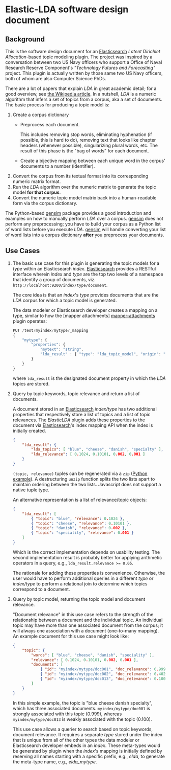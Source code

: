 # Elastic-LDA software design document

## Background

This is the software design document for an [Elasticsearch] _Latent Dirichlet Allocation_-based topic modeling plugin.
The project was inspired by a conversation between two US Navy officers who support a Office of Naval Research Reserve
Component's _"Technology Futures and Forecasting"_ project. This plugin is actually written by those same two US Navy
officers, both of whom are also Computer Science PhDs.

There are a lot of papers that explain _LDA_ in great academic detail; for a good overview, see [the Wikipedia
article][WikiLDA]. In a nutshell, _LDA_ is a numeric algorithm that infers a set of topics from a corpus, aka a set of
documents. The basic process for producing a topic model is:

1. Create a corpus dictionary
    - Preprocess each document.

        This includes removing stop words, eliminating hyphenation (if possible, this is hard to do), removing text that
        looks like chapter headers (whenever possible), singularizing plural words, etc. The result of this phase is the
        "bag of words" for each document.

    - Create a bijective mapping between each unique word in the corpus' documents to a number (identifier).
2. Convert the corpus from its textual format into its corresponding numeric matrix format.
3. Run the _LDA_ algorithm over the numeric matrix to generate the topic model **for that corpus**.
4. Convert the numeric topic model matrix back into a human-readable form via the corpus dictionary.

The Python-based [gensim] package provides a good introduction and examples on how to manually perform _LDA_ over a
corpus. [gensim] does not perform any preprocessing; you have to build your corpus as a Python list of word lists before
you execute _LDA_. [gensim] will handle converting your list of word lists into a corpus dictionary **after** you
preprocess your documents.

## Use Cases

1. The basic use case for this plugin is generating the topic models for a _type_ within an Elasticsearch _index_.
   [Elasticsearch] provides a RESTful interface wherein _index_ and _type_ are the top two levels of a namespace that
   identify a group of documents, viz. `http://localhost:9200/index/type/document`.

    The core idea is that an _index_'s _type_ provides documents that are the _LDA_ corpus for which a topic model
    is generated.

    The data modeler or Elasticsearch developer creates a mapping on a type, similar to how the [mapper attachments]
    [mapper-attachments] plugin operates:

    ```javascript
    PUT /test/myindex/mytype/_mapping
    {
    	"mytype": {
    		"properties": {
    			"mytext": "string",
    			"lda_result" : { "type": "lda_topic_model", "origin": "mytext" }
    		}
    	}
    }
    ```

    where `lda_result` is the designated document property in which the _LDA_ topics are stored.

2. Query by topic keywords, topic relevance and return a list of documents.

    A document stored in an [Elasticsearch] _index/type_ has two additional properties that respectively store a list of
    topics and a list of topic relevances. The _ElasticLDA_ plugin adds these properties to the document via
    [Elasticsearch]'s index mapping API when the index is initially created.

    ```json
    {
    	"lda_result": {
      		"lda_topics": [ "blue", "cheese", "danish", "specialty" ],
    		"lda_relevance": [ 0.1024, 0.10101, 0.002, 0.001 ]
    	}
    }
    ```

    `(topic, relevance)` tuples can be regenerated via a `zip` ([Python example][zip]). A destructuring `unzip` function
    splits the two lists apart to maintain ordering between the two lists. Javascript does not support a native tuple type.

    An alternative representation is a list of relevance/topic objects:

    ```json
    {
    	"lda_result": [
    		{ "topic": "blue", "relevance": 0.1024 },
    		{ "topic": "cheese", "relevance": 0.10101 },
    		{ "topic": "danish", "relevance": 0.002 },
    		{ "topic": "speciality", "relevance": 0.001 }
    	]
    }
    ```

    Which is the correct implementation depends on usability testing. The second implementation result is probably
    better for applying arithmetic operators in a query, e.g., `lda_result.relevance >= 0.05`.

    The rationale for adding these properties is convenience. Otherwise, the user would have to perform additional
    queries in a different _type_ or _index/type_ to perform a relational join to determine which topics correspond to a
    document.

3. Query by topic model, returning the topic model and document relevance.

    "Document relevance" in this use case refers to the strength of the relationship between a document and the
    individual topic. An individual topic may have more than one associated document from the corpus; it will always
    one association with a document (one-to-many mapping). An example document for this use case might look like:

    ```json
    {
   		"topic": {
   			"words": [ "blue", "cheese", "danish", "speciality" ],
   			"relevance": [ 0.1024, 0.10101, 0.002, 0.001 ],
   			"documents": [
   				{ "id": "myindex/mytype/doc001", "doc_relevance": 0.999 },
   				{ "id": "myindex/mytype/doc002", "doc_relevance": 0.402 },
   				{ "id": "myindex/mytype/doc013", "doc_relevance": 0.100 }
   			]
   		}
    }
    ```

    In this simple example, the topic is "blue cheese danish specialty", which has three associated documents.
    `myindex/mytype/doc001` is strongly associated with this topic (0.999), whereas `myindex/mytype/doc013` is weakly
    associated with the topic (0.100).

    This use case allows a querier to search based on topic keywords, document relevance. It requires a separate _type_
    stored under the index that is unique from all of the other types the data modeler or Elasticsearch developer embeds
    in an _index_. These meta-types would be generated by plugin when the _index_'s mapping is initially defined by
    reserving all names starting with a specific prefix, e.g., _elda_, to generate the meta-type name, e.g., _elda\_mytype_.

[ElasticSearch]: http://www.elasticsearch.org/
[WikiLDA]: https://en.wikipedia.org/wiki/Latent_Dirichlet_allocation
[gensim]: http://radimrehurek.com/gensim/
[zip]: https://docs.python.org/3.3/library/functions.html#zip
[mapper-attachments]: https://github.com/elasticsearch/elasticsearch-mapper-attachments
